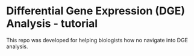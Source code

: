 # Differential Gene Expression (DGE) Analysis - tutorial
This repo was developed for helping biologists how no navigate into DGE analysis. 